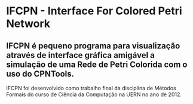 # IFCPN - Interface For Colored Petri Network
## IFCPN é pequeno programa para visualização através de interface gráfica amigável a simulação de uma Rede de Petri Colorida com o uso do CPNTools.

IFCPN foi desenvolvido como trabalho final da disciplina de Métodos Formais do curso de Ciência da Computação na UERN no ano de 2012.